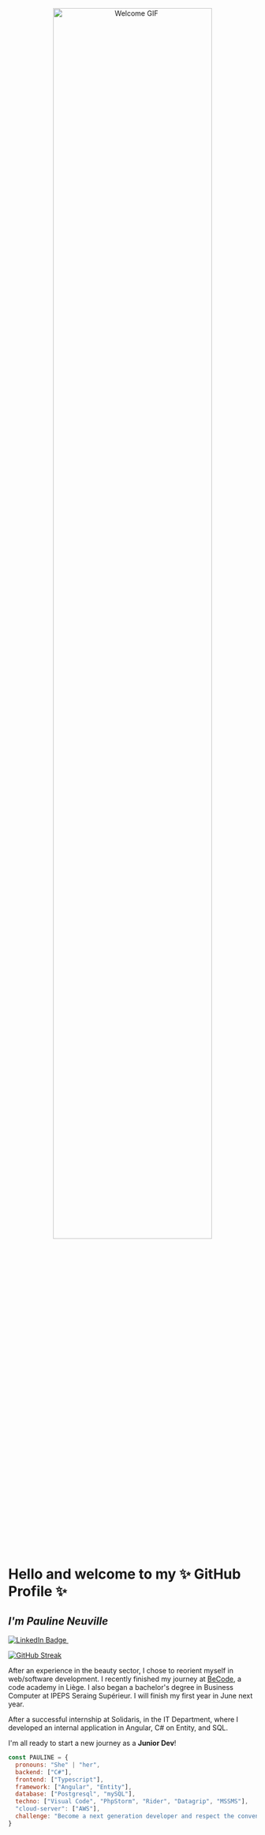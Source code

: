 <div align="center">
  <img src="https://media.giphy.com/media/WIQ0N0OUvei1OW1h9Z/giphy.gif" alt="Welcome GIF" style="width: 80%; max-width: 500px;">
</div>

# Hello and welcome to my ✨ GitHub Profile ✨

## _I'm Pauline Neuville_

<a href="https://www.linkedin.com/in/pauline-n-871107141/">
  <img src="https://img.shields.io/badge/LinkedIn-blue?style=for-the-badge&logo=linkedin&logoColor=white" alt="LinkedIn Badge"/>
</a>
<img src="https://komarev.com/ghpvc/?username=PaulineNvle&style=flat-square&color=blue" alt=""/>

<a href="https://git.io/streak-stats"><img src="https://github-readme-streak-stats.herokuapp.com?user=PaulineNvle&theme=highcontrast&hide_border=true&background=45%2CEB0070%2CEB2AD8&ring=EBD9EA&fire=FFC314&currStreakLabel=000000&sideLabels=000000&dates=14016E&currStreakNum=000000" alt="GitHub Streak" /></a>

After an experience in the beauty sector, I chose to reorient myself in web/software development. I recently finished my journey at [BeCode](https://becode.org), a code academy in Liège. I also began a bachelor's degree in Business Computer at IPEPS Seraing Supérieur. I will finish my first year in June next year.

After a successful internship at Solidaris, in the IT Department, where I developed an internal application in Angular, C# on Entity, and SQL.

I'm all ready to start a new journey as a **Junior Dev**!

```javascript
const PAULINE = {
  pronouns: "She" | "her",
  backend: ["C#"],
  frontend: ["Typescript"],
  framework: ["Angular", "Entity"],
  database: ["Postgresql", "mySQL"],
  techno: ["Visual Code", "PhpStorm", "Rider", "Datagrip", "MSSMS"],
  "cloud-server": ["AWS"],
  challenge: "Become a next generation developer and respect the convention"
}
